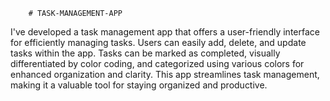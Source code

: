         # TASK-MANAGEMENT-APP
I've developed a task management app that offers a user-friendly interface for efficiently managing tasks. Users can easily add, delete, and update tasks within the app. Tasks can be marked as completed, visually differentiated by color coding, and categorized using various colors for enhanced organization and clarity. This app streamlines task management, making it a valuable tool for staying organized and productive.
